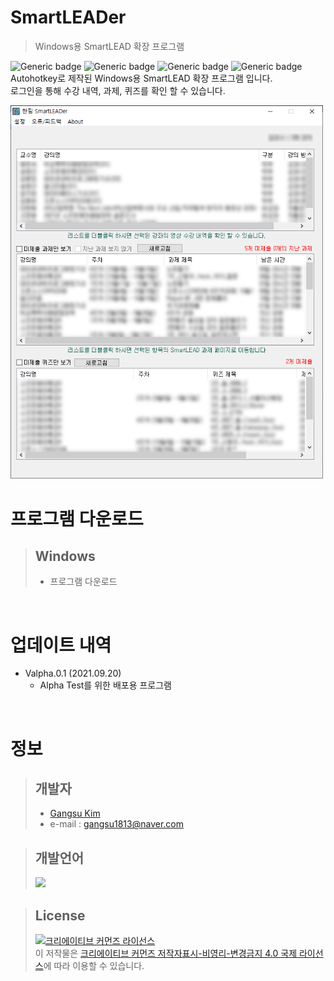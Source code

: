 # SmartLEADer
> Windows용 SmartLEAD 확장 프로그램  

![Generic badge](https://img.shields.io/badge/Version-valpha.0.1-red.svg)
![Generic badge](https://img.shields.io/badge/Publishing-Not_for_now-red.svg)
![Generic badge](https://img.shields.io/badge/Language-Autohotkey-green.svg)
![Generic badge](https://img.shields.io/badge/Last_Update-2021Sep20-green.svg)  
Autohotkey로 제작된 Windows용 SmartLEAD 확장 프로그램 입니다.  
로그인을 통해 수강 내역, 과제, 퀴즈를 확인 할 수 있습니다.

<img src="img/Intro.PNG" width="500"/>  

</br>

# 프로그램 다운로드
> ## Windows  
> * 프로그램 다운로드  

</br>

# 업데이트 내역
* Valpha.0.1 (2021.09.20)
   * Alpha Test를 위한 배포용 프로그램  

</br>

# 정보
> ## 개발자
> * [Gangsu Kim][GansuKim]
> * e-mail : gangsu1813@naver.com

> ## 개발언어
> <img height="30" src="https://img.shields.io/badge/AutoHotkey-334455?style=flat-square&logo=AutoHotkey&logoColor=white"/>

> ## License
> <a rel="license" href="http://creativecommons.org/licenses/by-nc-nd/4.0/"><img alt="크리에이티브 커먼즈 라이선스" style="border-width:0" src="https://i.creativecommons.org/l/by-nc-nd/4.0/88x31.png" /></a><br />이 저작물은 <a rel="license" href="http://creativecommons.org/licenses/by-nc-nd/4.0/">크리에이티브 커먼즈 저작자표시-비영리-변경금지 4.0 국제 라이선스</a>에 따라 이용할 수 있습니다.

<!-- Markdwon Links-->
[GansuKim]: https://github.com/GangsuKim
